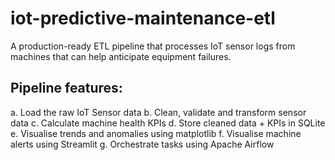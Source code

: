 # iot-predictive-maintenance-etl
A production-ready ETL pipeline that processes IoT sensor logs from machines that can help anticipate equipment failures.

Pipeline features:
------------------
a. Load the raw IoT Sensor data
b. Clean, validate and transform sensor data
c. Calculate machine health KPIs
d. Store cleaned data + KPIs in SQLite
e. Visualise trends and anomalies using matplotlib
f. Visualise machine alerts using Streamlit
g. Orchestrate tasks using Apache Airflow
